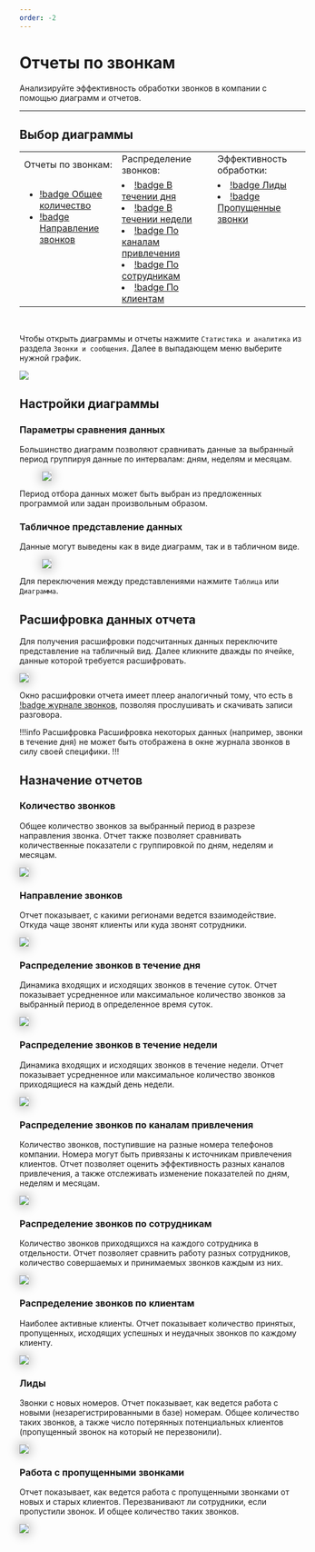 ```yaml
---
order: -2
---
```


# Отчеты по звонкам

Анализируйте эффективность обработки звонков в компании с помощью диаграмм и отчетов.

---

## Выбор диаграммы

<table>
  <tr>
    <td style="border: none">Отчеты по звонкам:</td>
    <td style="border: none">Распределение звонков:</td>
    <td style="border: none">Эффективность обработки:</td>
  </tr>
  <tr>
    <td valign="top" style="border: none; margin: 0">

- [!badge Общее количество](#количество-звонков)
- [!badge Направление звонков](#направление-звонков)
    </td>
    <td valign="top" style="border: none">
- [!badge В течении дня](#распределение-звонков-в-течение-дня)
- [!badge В течении недели](#распределение-звонков-в-течение-недели)
- [!badge По каналам привлечения](#распределение-звонков-по-каналам-привлечения)
- [!badge По сотрудникам](#распределение-звонков-по-сотрудникам)
- [!badge По клиентам](#распределение-звонков-по-клиентам)
    </td>
    <td valign="top">
- [!badge Лиды](#лиды)
- [!badge Пропущенные звонки](#работа-с-пропущенными-звонками)
    </td>
  </tr>
</table>
<br>

Чтобы открыть диаграммы и отчеты нажмите `Статистика и аналитика` из раздела `Звонки и сообщения`. Далее в выпадающем меню
выберите нужной график.

![](~/assets/journal/report-selection.png)

## Настройки диаграммы

### Параметры сравнения данных

Большинство диаграмм позволяют сравнивать данные за выбранный период группируя данные по интервалам: дням, неделям и
месяцам.

<figure class="content-center">
  <img  src="/assets/journal/data-comparation.png" style="box-shadow: 0 0 20px 0 grey">
</figure>

Период отбора данных может быть выбран из предложенных программой или задан произвольным образом.

### Табличное представление данных

Данные могут выведены как в виде диаграмм, так и в табличном виде.

<figure class="content-center">
  <img  src="/assets/journal/diag-table.png" style="box-shadow: 0 0 20px 0 grey">
</figure>

Для переключения между представлениями нажмите `Таблица` или `Диаграмма`.


## Расшифровка данных отчета

Для получения расшифровки подсчитанных данных переключите представление на табличный вид. Далее кликните дважды по
ячейке, данные которой требуется расшифровать.

[<img src="/assets/journal/data-details-preview.png" style="box-shadow: 0 0 20px 0 grey">](~/assets/journal/data-details.png)

Окно расшифровки отчета имеет плеер аналогичный тому, что есть в [!badge журнале звонков](calls-and-records),
позволяя прослушивать и скачивать записи разговора.

!!!info Расшифровка
Расшифровка некоторых данных (например, звонки в течение дня) не может быть отображена в окне журнала звонков в силу
своей специфики.
!!!

## Назначение отчетов

### Количество звонков

Общее количество звонков за выбранный период в разрезе направления звонка. Отчет также позволяет сравнивать
количественные показатели с группировкой по дням, неделям и месяцам.

[<img src="/assets/journal/call-count-preview.png" style="box-shadow: 0 0 20px 0 grey">](~/assets/journal/call-count.png)

### Направление звонков

Отчет показывает, с какими регионами ведется взаимодействие. Откуда чаще звонят клиенты или куда звонят сотрудники.

[<img src="/assets/journal/call-direction-preview.png" style="box-shadow: 0 0 20px 0 grey">](~/assets/journal/call-direction.png)

### Распределение звонков в течение дня

Динамика входящих и исходящих звонков в течение суток. Отчет показывает усредненное или максимальное количество звонков
за выбранный период в определенное время суток.

[<img src="/assets/journal/call-in-day-preview.png" style="box-shadow: 0 0 20px 0 grey">](~/assets/journal/call-in-day.png)

### Распределение звонков в течение недели

Динамика входящих и исходящих звонков в течение недели. Отчет показывает усредненное или максимальное количество звонков
приходящиеся на каждый день недели.

[<img src="/assets/journal/call-in-week-preview.png" style="box-shadow: 0 0 20px 0 grey">](~/assets/journal/call-in-week.png)

### Распределение звонков по каналам привлечения

Количество звонков, поступившие на разные номера телефонов компании. Номера могут быть привязаны к источникам
привлечения клиентов. Отчет позволяет оценить эффективность разных каналов привлечения, а также отслеживать изменение
показателей по дням, неделям и месяцам.

[<img src="/assets/journal/call-by-chanels-preview.png" style="box-shadow: 0 0 20px 0 grey">](~/assets/journal/call-by-chanels.png)

### Распределение звонков по сотрудникам

Количество звонков приходящихся на каждого сотрудника в отдельности. Отчет позволяет сравнить работу разных сотрудников,
количество совершаемых и принимаемых звонков каждым из них.

[<img src="/assets/journal/call-by-employees-preview.png" style="box-shadow: 0 0 20px 0 grey">](~/assets/journal/call-by-employees.png)

### Распределение звонков по клиентам

Наиболее активные клиенты. Отчет показывает количество принятых, пропущенных, исходящих успешных и неудачных звонков по
каждому клиенту.

[<img src="/assets/journal/call-customers-preview.png" style="box-shadow: 0 0 20px 0 grey">](~/assets/journal/call-customers.png)

### Лиды

Звонки с новых номеров. Отчет показывает, как ведется работа с новыми (незарегистрированными в базе) номерам. Общее
количество таких звонков, а также число потерянных потенциальных клиентов (пропущенный звонок на который не
перезвонили).

[<img src="/assets/journal/call-by-leeds-preview.png" style="box-shadow: 0 0 20px 0 grey">](~/assets/journal/call-by-leeds.png)

### Работа с пропущенными звонками

Отчет показывает, как ведется работа с пропущенными звонками от новых и старых клиентов. Перезванивают ли сотрудники,
если пропустили звонок. И общее количество таких звонков.

[<img src="/assets/journal/call-missing-preview.png" style="box-shadow: 0 0 20px 0 grey">](~/assets/journal/call-missing.png)
